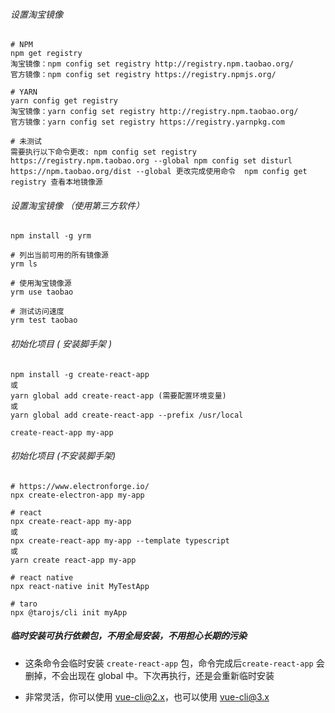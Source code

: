 ###### 设置淘宝镜像

```
# NPM
npm get registry 
淘宝镜像：npm config set registry http://registry.npm.taobao.org/
官方镜像：npm config set registry https://registry.npmjs.org/

# YARN
yarn config get registry
淘宝镜像：yarn config set registry http://registry.npm.taobao.org/
官方镜像：yarn config set registry https://registry.yarnpkg.com

# 未测试
需要执行以下命令更改: npm config set registry https://registry.npm.taobao.org --global npm config set disturl https://npm.taobao.org/dist --global 更改完成使用命令  npm config get registry 查看本地镜像源
```

###### 设置淘宝镜像 （使用第三方软件）

```
npm install -g yrm

# 列出当前可用的所有镜像源
yrm ls

# 使用淘宝镜像源
yrm use taobao

# 测试访问速度
yrm test taobao
```

###### 初始化项目 ( 安装脚手架 )

```
npm install -g create-react-app
或
yarn global add create-react-app (需要配置环境变量)
或
yarn global add create-react-app --prefix /usr/local

create-react-app my-app
```

###### 初始化项目 (不安装脚手架)

```
# https://www.electronforge.io/
npx create-electron-app my-app

# react
npx create-react-app my-app
或
npx create-react-app my-app --template typescript
或
yarn create react-app my-app

# react native
npx react-native init MyTestApp

# taro
npx @tarojs/cli init myApp
```

##### 临时安装可执行依赖包，不用全局安装，不用担心长期的污染 

*  这条命令会临时安装 `create-react-app` 包，命令完成后`create-react-app` 会删掉，不会出现在 global 中。下次再执行，还是会重新临时安装 

*  非常灵活，你可以使用 vue-cli@2.x，也可以使用 vue-cli@3.x 